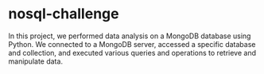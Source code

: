 # nosql-challenge
In this project, we performed data analysis on a MongoDB database using Python. We connected to a MongoDB server, accessed a specific database and collection, and executed various queries and operations to retrieve and manipulate data. 

